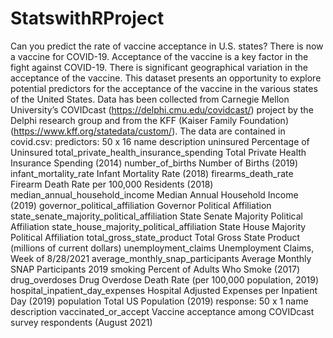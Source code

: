 # StatswithRProject

Can you predict the rate of vaccine acceptance in U.S. states?
There is now a vaccine for COVID-19. Acceptance of the vaccine is a key factor in the fight against COVID-19.
There is significant geographical variation in the acceptance of the vaccine. This dataset presents an opportunity
to explore potential predictors for the acceptance of the vaccine in the various states of the United States.
Data has been collected from Carnegie Mellon University’s COVIDcast (https://delphi.cmu.edu/covidcast/) project
by the Delphi research group and from the KFF (Kaiser Family Foundation)
(https://www.kff.org/statedata/custom/).
The data are contained in covid.csv:
predictors: 50 x 16
name description
uninsured Percentage of Uninsured
total_private_health_insurance_spending Total Private Health Insurance Spending (2014)
number_of_births Number of Births (2019)
infant_mortality_rate Infant Mortality Rate (2018)
firearms_death_rate Firearm Death Rate per 100,000 Residents (2018)
median_annual_household_income Median Annual Household Income (2019)
governor_political_affiliation Governor Political Affiliation
state_senate_majority_political_affiliation State Senate Majority Political Affiliation
state_house_majority_political_affiliation State House Majority Political Affiliation
total_gross_state_product Total Gross State Product (millions of current dollars)
unemployment_claims Unemployment Claims, Week of 8/28/2021
average_monthly_snap_participants Average Monthly SNAP Participants 2019
smoking Percent of Adults Who Smoke (2017)
drug_overdoses Drug Overdose Death Rate (per 100,000 population, 2019)
hospital_inpatient_day_expenses Hospital Adjusted Expenses per Inpatient Day (2019)
population Total US Population (2019)
response: 50 x 1
name description
vaccinated_or_accept Vaccine acceptance among COVIDcast survey respondents (August 2021)
